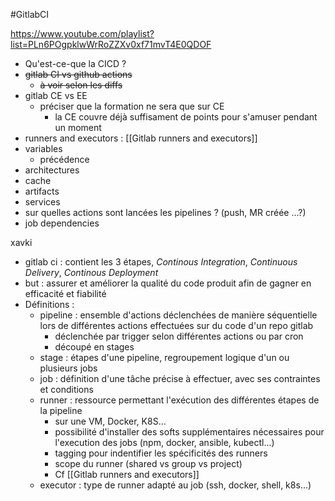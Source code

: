 #GitlabCI

https://www.youtube.com/playlist?list=PLn6POgpklwWrRoZZXv0xf71mvT4E0QDOF

- Qu'est-ce-que la CICD ?
- ~~gitlab CI vs github actions~~
	- ~~à voir selon les diffs~~
- gitlab CE vs EE
	- préciser que la formation ne sera que sur CE
		- la CE couvre déjà suffisament de points pour s'amuser pendant un moment
- runners and executors : [[Gitlab runners and executors]]
- variables
	- précédence
- architectures
- cache
- artifacts
- services
- sur quelles actions sont lancées les pipelines ? (push, MR créée ...?)
- job dependencies

xavki
- gitlab ci : contient les 3 étapes, *Continous Integration*, *Continuous Delivery*, *Continous Deployment*
- but : assurer et améliorer la qualité du code produit afin de gagner en efficacité et fiabilité
- Définitions :
	- pipeline : ensemble d'actions déclenchées de manière séquentielle lors de différentes actions effectuées sur du code d'un repo gitlab
		- déclenchée par trigger selon différentes actions ou par cron
		- découpé en stages
	- stage : étapes d'une pipeline, regroupement logique d'un ou plusieurs jobs
	- job : définition d'une tâche précise à effectuer, avec ses contraintes et conditions
	- runner : ressource permettant l'exécution des différentes étapes de la pipeline
		- sur une VM, Docker, K8S...
		- possibilité d'installer des softs supplémentaires nécessaires pour l'execution des jobs (npm, docker, ansible, kubectl...)
		- tagging pour indentifier les spécificités des runners
		- scope du runner (shared vs group vs project)
		- Cf [[Gitlab runners and executors]]
	- executor : type de runner adapté au job (ssh, docker, shell, k8s...)